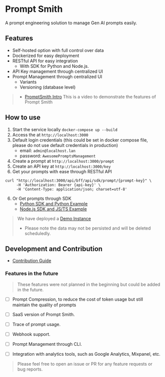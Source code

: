 # Prompt Smith

A prompt engineering solution to manage Gen AI prompts easily.


## Features
- Self-hosted option with full control over data
- Dockerized for easy deployment
- RESTful API for easy integration
  - With SDK for Python and Node.js.
- API Key management through centralized UI
- Prompt Management through centralized UI
  - Variants
  - Versioning (database level)

> - [PromptSmith Intro](https://www.youtube.com/watch?v=IDMKOcQxICs)
> This is a video to demonstrate the features of Prompt Smith

## How to use

1. Start the service locally `docker-compose up --build`
2. Access the at `http://localhost:3000`
3. Default login credentials (this could be set in docker compose file, please do not use default credentials in production)
   - email: `admin@localhost.lan`
   - password: `AwesomePromptsManagement`
4. Create a prompt at `http://localhost:3000/prompt`
5. Create an API key at `http://localhost:3000/key`
4. Get your prompts with ease through RESTful API
```shell
curl "http://localhost:3000/api/bff/api/sdk/prompt/{prompt-key}" \
     -H 'Authorization: Bearer {api-key}' \
     -H 'Content-Type: application/json; charset=utf-8' 
```
6. Or Get prompts through SDK
   - [Python SDK and Python Example](https://github.com/PromptSmith-OSS/promptsmith-python-sdk)
   - [Node.js SDK and JS/TS Example](https://github.com/PromptSmith-OSS/promptsmith-js-sdk)





> We have deployed a [Demo Instance](https://app.demo.promptsmith.dev)
> - Please note the data may not be persisted and will be deleted scheduledly.

## Development and Contribution
- [Contribution Guide](CONTRIBUTING.md)


### Features in the future
> These features were not planned in the beginning but could be added in the future.

- [ ] Prompt Compression, to reduce the cost of token usage but still maintain the quality of prompts
- [ ] SaaS version of Prompt Smith.
- [ ] Trace of prompt usage.
- [ ] Webhook support.
- [ ] Prompt Management through CLI.
- [ ] Integration with analytics tools, such as Google Analytics, Mixpanel, etc.


> Please feel free to open an issue or PR for any feature requests or bug reports.

